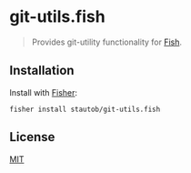 # git-utils.fish

> Provides git-utility functionality for [Fish](https://fishshell.com).


## Installation

Install with [Fisher](https://github.com/jorgebucaran/fisher):

```console
fisher install stautob/git-utils.fish
```

## License

[MIT](LICENSE.md)
